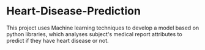# Heart-Disease-Prediction
This project uses Machine learning techniques to develop a model based on python libraries, which analyses subject's medical report attributes to predict if they have heart disease or not.
